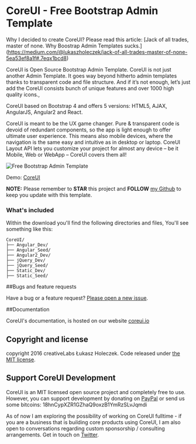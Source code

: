 # CoreUI - Free Bootstrap Admin Template

Why I decided to create CoreUI? Please read this article: [Jack of all trades, master of none. Why Boostrap Admin Templates sucks.] (https://medium.com/@lukaszholeczek/jack-of-all-trades-master-of-none-5ea53ef8a1f#.7eqx1bcd8)

CoreUI is Open Source Bootstrap Admin Template. CoreUI is not just another Admin Template. It goes way beyond hitherto admin templates thanks to transparent code and file structure. And if it’s not enough, let’s just add the CoreUI consists bunch of unique features and over 1000 high quality icons.,

CoreUI based on Bootstrap 4 and offers 5 versions: HTML5, AJAX, AngularJS, Angular2 and React.

CoreUI is meant to be the UX game changer. Pure & transparent code is devoid of redundant components, so the app is light enough to offer ultimate user experience. This means also mobile devices, where the navigation is the same easy and intuitive as in desktop or laptop. CoreUI Layout API lets you customize your project for almost any device – be it Mobile, Web or WebApp – CoreUI covers them all!

<img src="http://coreui.io/assets/img/coreui.png" alt="Free Bootstrap Admin Template">

Demo: <a href="http://coreui.io?ref=github">CoreUI</a>

**NOTE:** Please remember to **STAR** this project and **FOLLOW** [my Github](https://github.com/mrholek) to keep you update with this template.

### What's included

Within the download you'll find the following directories and files, You'll see something like this:

```
CoreUI/
├── Angular_Dev/
├── Angular_Seed/
├── Angular2_Dev/
├── jQuery_Dev/
├── jQuery_Seed/
├── Static_Dev/
├── Static_Seed/

```

##Bugs and feature requests

Have a bug or a feature request? [Please open a new issue](https://github.com/mrholek/CoreUI-Free-Bootstrap-Admin-Template/issues/new).

##Documentation

CoreUI's documentation, is hosted on our website <a href="http://coreui.io?ref=github">coreui.io</a>


## Copyright and license

copyright 2016 creativeLabs Łukasz Holeczek. Code released under [the MIT license](https://github.com/mrholek/CoreUI-Free-Bootstrap-Admin-Template/blob/master/LICENSE).

## Support CoreUI Development

CoreUI is an MIT licensed open source project and completely free to use. However, you can support development by donating on [PayPal](https://www.paypal.me/holeczek) or send us some bitcoins: 18hnCypXZR1GZhaQ9oxzB1YmRzSLvJqmdi

As of now I am exploring the possibility of working on CoreUI fulltime - if you are a business that is building core products using CoreUI, I am also open to conversations regarding custom sponsorship / consulting arrangements. Get in touch on [Twitter](https://twitter.com/lukaszholeczek).
